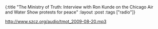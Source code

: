 {:title "The Ministry of Truth: Interview with Ron Kunde on the Chicago Air and Water Show protests for peace"
:layout :post
:tags  ["radio"]}

<http://www.szcz.org/audio/tmot_2009-08-20.mp3>

